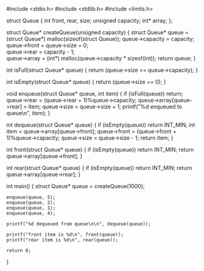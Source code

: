 #include <stdio.h> 
#include <stdlib.h> 
#include <limits.h> 
 
struct Queue 
{ 
    int front, rear, size; 
    unsigned capacity; 
    int* array; 
}; 
  
struct Queue* createQueue(unsigned capacity) 
{ 
    struct Queue* queue = (struct Queue*) malloc(sizeof(struct Queue)); 
    queue->capacity = capacity; 
    queue->front = queue->size = 0;  
    queue->rear = capacity - 1;  
    queue->array = (int*) malloc(queue->capacity * sizeof(int)); 
    return queue; 
} 
  

int isFull(struct Queue* queue) 
{  return (queue->size == queue->capacity);  } 
  

int isEmpty(struct Queue* queue) 
{  return (queue->size == 0); } 
  

void enqueue(struct Queue* queue, int item) 
{ 
    if (isFull(queue)) 
        return; 
    queue->rear = (queue->rear + 1)%queue->capacity; 
    queue->array[queue->rear] = item; 
    queue->size = queue->size + 1; 
    printf("%d enqueued to queue\n", item); 
} 
  

int dequeue(struct Queue* queue) 
{ 
    if (isEmpty(queue)) 
        return INT_MIN; 
    int item = queue->array[queue->front]; 
    queue->front = (queue->front + 1)%queue->capacity; 
    queue->size = queue->size - 1; 
    return item; 
} 
 
int front(struct Queue* queue) 
{ 
    if (isEmpty(queue)) 
        return INT_MIN; 
    return queue->array[queue->front]; 
} 
  
 
int rear(struct Queue* queue) 
{ 
    if (isEmpty(queue)) 
        return INT_MIN; 
    return queue->array[queue->rear]; 
} 
  

int main() 
{ 
    struct Queue* queue = createQueue(1000); 
  
    enqueue(queue, 5); 
    enqueue(queue, 2); 
    enqueue(queue, 1); 
    enqueue(queue, 4); 
  
    printf("%d dequeued from queue\n\n", dequeue(queue)); 
  
    printf("front item is %d\n", front(queue)); 
    printf("rear item is %d\n", rear(queue)); 
  
    return 0; 
} 

